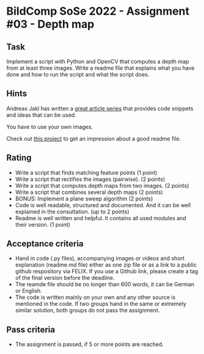 # BildComp SoSe 2022 - Assignment #03 - Depth map

## Task
Implement a script with Python and OpenCV that computes a depth map from at least three images. Write a readme file that explains what you have done and how to run the script and what the script does.


## Hints
Andreas Jakl has written a [great article series](https://www.andreasjakl.com/easily-create-depth-maps-with-smartphone-ar-part-1/) that provides code snippets and ideas that can be used.

You have to use your own images.

Check out [this project](https://github.com/othneildrew/Best-README-Template) to get an impression about a good readme file.

## Rating
- Write a script that finds matching feature points (1 point)
- Write a script that rectifies the images (pairwise). (2 points)
- Write a script that computes depth maps from two images. (2 points)
- Write a script that combines several depth maps (2 points) 
- BONUS: Implement a plane sweep algorithm (2 points)
- Code is well readable, structured and documented. And it can be well explained in the consultation. (up to 2 points)
- Readme is well written and helpful. It contains all used modules and their version. (1 point)

## Acceptance criteria
- Hand in code (.py files), accompanying images or videos and short explanation (readme.md file) either as one zip file or as a link to a public github respository via FELIX. If you use a Github link, please create a tag of the final version before the deadline.
- The reamde file should be no longer than 600 words, it can be German or English.
- The code is written mainly on your own and any other source is mentioned in the code. If two groups hand in the same or extremely similar solution, both groups do not pass the assignment.

## Pass criteria
- The assignment is passed, if 5 or more points are reached.
